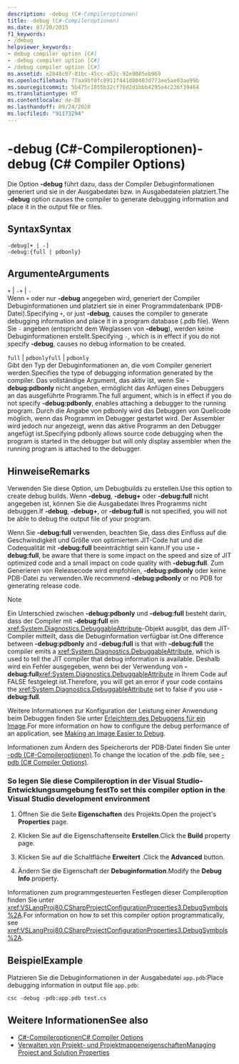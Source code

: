 ```yaml
---
description: -debug (C#-Compileroptionen)
title: -debug (C#-Compileroptionen)
ms.date: 07/20/2015
f1_keywords:
- /debug
helpviewer_keywords:
- debug compiler option [C#]
- -debug compiler option [C#]
- /debug compiler option [C#]
ms.assetid: e2b48c07-01bc-45cc-a52c-92e9085eb969
ms.openlocfilehash: 77aa9bf0fc0911f441d00403d773ee5ae03ae99b
ms.sourcegitcommit: 5b475c1855b32cf78d2d1bbb4295e4c236f39464
ms.translationtype: HT
ms.contentlocale: de-DE
ms.lasthandoff: 09/24/2020
ms.locfileid: "91173294"
---
```

# <a name="-debug-c-compiler-options"></a><span data-ttu-id="ca4a3-103">-debug (C#-Compileroptionen)</span><span class="sxs-lookup"><span data-stu-id="ca4a3-103">-debug (C# Compiler Options)</span></span>

<span data-ttu-id="ca4a3-104">Die Option **-debug** führt dazu, dass der Compiler Debuginformationen generiert und sie in der Ausgabedatei bzw. in Ausgabedateien platziert.</span><span class="sxs-lookup"><span data-stu-id="ca4a3-104">The **-debug** option causes the compiler to generate debugging information and place it in the output file or files.</span></span>  
  
## <a name="syntax"></a><span data-ttu-id="ca4a3-105">Syntax</span><span class="sxs-lookup"><span data-stu-id="ca4a3-105">Syntax</span></span>  
  
```console  
-debug[+ | -]  
-debug:{full | pdbonly}  
```  
  
## <a name="arguments"></a><span data-ttu-id="ca4a3-106">Argumente</span><span class="sxs-lookup"><span data-stu-id="ca4a3-106">Arguments</span></span>  

 <span data-ttu-id="ca4a3-107">`+` &#124; `-`</span><span class="sxs-lookup"><span data-stu-id="ca4a3-107">`+` &#124; `-`</span></span>  
 <span data-ttu-id="ca4a3-108">Wenn `+` oder nur **-debug** angegeben wird, generiert der Compiler Debuginformationen und platziert sie in einer Programmdatenbank (PDB-Datei).</span><span class="sxs-lookup"><span data-stu-id="ca4a3-108">Specifying `+`, or just **-debug**, causes the compiler to generate debugging information and place it in a program database (.pdb file).</span></span> <span data-ttu-id="ca4a3-109">Wenn Sie `-` angeben (entspricht dem Weglassen von **-debug**), werden keine Debuginformationen erstellt.</span><span class="sxs-lookup"><span data-stu-id="ca4a3-109">Specifying `-`, which is in effect if you do not specify **-debug**, causes no debug information to be created.</span></span>  
  
 <span data-ttu-id="ca4a3-110">`full` &#124; `pdbonly`</span><span class="sxs-lookup"><span data-stu-id="ca4a3-110">`full` &#124; `pdbonly`</span></span>  
 <span data-ttu-id="ca4a3-111">Gibt den Typ der Debuginformationen an, die vom Compiler generiert werden.</span><span class="sxs-lookup"><span data-stu-id="ca4a3-111">Specifies the type of debugging information generated by the compiler.</span></span> <span data-ttu-id="ca4a3-112">Das vollständige Argument, das aktiv ist, wenn Sie **-debug:pdbonly** nicht angeben, ermöglicht das Anfügen eines Debuggers an das ausgeführte Programm.</span><span class="sxs-lookup"><span data-stu-id="ca4a3-112">The full argument, which is in effect if you do not specify **-debug:pdbonly**, enables attaching a debugger to the running program.</span></span> <span data-ttu-id="ca4a3-113">Durch die Angabe von pdbonly wird das Debuggen von Quellcode möglich, wenn das Programm im Debugger gestartet wird. Der Assembler wird jedoch nur angezeigt, wenn das aktive Programm an den Debugger angefügt ist.</span><span class="sxs-lookup"><span data-stu-id="ca4a3-113">Specifying pdbonly allows source code debugging when the program is started in the debugger but will only display assembler when the running program is attached to the debugger.</span></span>  
  
## <a name="remarks"></a><span data-ttu-id="ca4a3-114">Hinweise</span><span class="sxs-lookup"><span data-stu-id="ca4a3-114">Remarks</span></span>  

 <span data-ttu-id="ca4a3-115">Verwenden Sie diese Option, um Debugbuilds zu erstellen.</span><span class="sxs-lookup"><span data-stu-id="ca4a3-115">Use this option to create debug builds.</span></span> <span data-ttu-id="ca4a3-116">Wenn **-debug**, **-debug+** oder **-debug:full** nicht angegeben ist, können Sie die Ausgabedatei Ihres Programms nicht debuggen.</span><span class="sxs-lookup"><span data-stu-id="ca4a3-116">If **-debug**, **-debug+**, or **-debug:full** is not specified, you will not be able to debug the output file of your program.</span></span>  
  
 <span data-ttu-id="ca4a3-117">Wenn Sie **-debug:full** verwenden, beachten Sie, dass dies Einfluss auf die Geschwindigkeit und Größe von optimiertem JIT-Code hat und die Codequalität mit **-debug:full** beeinträchtigt sein kann.</span><span class="sxs-lookup"><span data-stu-id="ca4a3-117">If you use **-debug:full**, be aware that there is some impact on the speed and size of JIT optimized code and a small impact on code quality with **-debug:full**.</span></span> <span data-ttu-id="ca4a3-118">Zum Generieren von Releasecode wird empfohlen, **-debug:pdbonly** oder keine PDB-Datei zu verwenden.</span><span class="sxs-lookup"><span data-stu-id="ca4a3-118">We recommend **-debug:pdbonly** or no PDB for generating release code.</span></span>  
  
> [!NOTE]
> <span data-ttu-id="ca4a3-119">Ein Unterschied zwischen **-debug:pdbonly** und **-debug:full** besteht darin, dass der Compiler mit **-debug:full** ein <xref:System.Diagnostics.DebuggableAttribute>-Objekt ausgibt, das dem JIT-Compiler mitteilt, dass die Debuginformation verfügbar ist.</span><span class="sxs-lookup"><span data-stu-id="ca4a3-119">One difference between **-debug:pdbonly** and **-debug:full** is that with **-debug:full** the compiler emits a <xref:System.Diagnostics.DebuggableAttribute>, which is used to tell the JIT compiler that debug information is available.</span></span> <span data-ttu-id="ca4a3-120">Deshalb wird ein Fehler ausgegeben, wenn bei der Verwendung von **-debug:full**<xref:System.Diagnostics.DebuggableAttribute> in Ihrem Code auf FALSE festgelegt ist.</span><span class="sxs-lookup"><span data-stu-id="ca4a3-120">Therefore, you will get an error if your code contains the <xref:System.Diagnostics.DebuggableAttribute> set to false if you use **-debug:full**.</span></span>  
  
 <span data-ttu-id="ca4a3-121">Weitere Informationen zur Konfiguration der Leistung einer Anwendung beim Debuggen finden Sie unter [Erleichtern des Debuggens für ein Image](../../../framework/debug-trace-profile/making-an-image-easier-to-debug.md).</span><span class="sxs-lookup"><span data-stu-id="ca4a3-121">For more information on how to configure the debug performance of an application, see [Making an Image Easier to Debug](../../../framework/debug-trace-profile/making-an-image-easier-to-debug.md).</span></span>  
  
 <span data-ttu-id="ca4a3-122">Informationen zum Ändern des Speicherorts der PDB-Datei finden Sie unter [-pdb (C#-Compileroptionen)](./pdb-compiler-option.md).</span><span class="sxs-lookup"><span data-stu-id="ca4a3-122">To change the location of the .pdb file, see [-pdb (C# Compiler Options)](./pdb-compiler-option.md).</span></span>  
  
### <a name="to-set-this-compiler-option-in-the-visual-studio-development-environment"></a><span data-ttu-id="ca4a3-123">So legen Sie diese Compileroption in der Visual Studio-Entwicklungsumgebung fest</span><span class="sxs-lookup"><span data-stu-id="ca4a3-123">To set this compiler option in the Visual Studio development environment</span></span>  
  
1. <span data-ttu-id="ca4a3-124">Öffnen Sie die Seite **Eigenschaften** des Projekts.</span><span class="sxs-lookup"><span data-stu-id="ca4a3-124">Open the project's **Properties** page.</span></span>  
  
2. <span data-ttu-id="ca4a3-125">Klicken Sie auf die Eigenschaftenseite **Erstellen**.</span><span class="sxs-lookup"><span data-stu-id="ca4a3-125">Click the **Build** property page.</span></span>  
  
3. <span data-ttu-id="ca4a3-126">Klicken Sie auf die Schaltfläche **Erweitert** .</span><span class="sxs-lookup"><span data-stu-id="ca4a3-126">Click the **Advanced** button.</span></span>  
  
4. <span data-ttu-id="ca4a3-127">Ändern Sie die Eigenschaft der **Debuginformation**.</span><span class="sxs-lookup"><span data-stu-id="ca4a3-127">Modify the **Debug Info** property.</span></span>  
  
 <span data-ttu-id="ca4a3-128">Informationen zum programmgesteuerten Festlegen dieser Compileroption finden Sie unter <xref:VSLangProj80.CSharpProjectConfigurationProperties3.DebugSymbols%2A>.</span><span class="sxs-lookup"><span data-stu-id="ca4a3-128">For information on how to set this compiler option programmatically, see <xref:VSLangProj80.CSharpProjectConfigurationProperties3.DebugSymbols%2A>.</span></span>  
  
## <a name="example"></a><span data-ttu-id="ca4a3-129">Beispiel</span><span class="sxs-lookup"><span data-stu-id="ca4a3-129">Example</span></span>  

 <span data-ttu-id="ca4a3-130">Platzieren Sie die Debuginformationen in der Ausgabedatei `app.pdb`:</span><span class="sxs-lookup"><span data-stu-id="ca4a3-130">Place debugging information in output file `app.pdb`:</span></span>  
  
```console  
csc -debug -pdb:app.pdb test.cs  
```  
  
## <a name="see-also"></a><span data-ttu-id="ca4a3-131">Weitere Informationen</span><span class="sxs-lookup"><span data-stu-id="ca4a3-131">See also</span></span>

- [<span data-ttu-id="ca4a3-132">C#-Compileroptionen</span><span class="sxs-lookup"><span data-stu-id="ca4a3-132">C# Compiler Options</span></span>](./index.md)
- [<span data-ttu-id="ca4a3-133">Verwalten von Projekt- und Projektmappeneigenschaften</span><span class="sxs-lookup"><span data-stu-id="ca4a3-133">Managing Project and Solution Properties</span></span>](/visualstudio/ide/managing-project-and-solution-properties)
